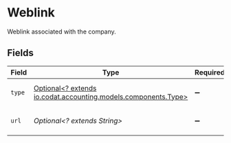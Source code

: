 # Weblink

Weblink associated with the company.


## Fields

| Field                                                                                             | Type                                                                                              | Required                                                                                          | Description                                                                                       |
| ------------------------------------------------------------------------------------------------- | ------------------------------------------------------------------------------------------------- | ------------------------------------------------------------------------------------------------- | ------------------------------------------------------------------------------------------------- |
| `type`                                                                                            | [Optional<? extends io.codat.accounting.models.components.Type>](../../models/components/Type.md) | :heavy_minus_sign:                                                                                | The type of the weblink.                                                                          |
| `url`                                                                                             | *Optional<? extends String>*                                                                      | :heavy_minus_sign:                                                                                | The full URL for the weblink.                                                                     |